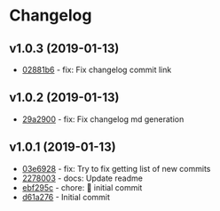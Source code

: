 # Changelog

## v1.0.3 (2019-01-13)

 * [02881b6](https://github.com/julianburr/exposr/commit/02881b601ad4169c7bcc694dc81f10ad25d5361e) - fix: Fix changelog commit link

## v1.0.2 (2019-01-13)

 * [29a2900](https://github.com/julianburr/exposr/commit/29a2900dadde4ce048db8e5e5a0e0ef8ddf1cd42) - fix: Fix changelog md generation

## v1.0.1 (2019-01-13)

 * [03e6928](https://github.com/julianburr/exposr/commit/03e69285f7170c0f71dd4b332c85802fe2931aac) - fix: Try to fix getting list of new commits
 * [2278003](https://github.com/julianburr/exposr/commit/2278003fdc9fe058d392be2861ce6376261337e2) - docs: Update readme
 * [ebf295c](https://github.com/julianburr/exposr/commit/ebf295c29a1a8a091086887a6f9391314506ab4b) - chore: 🚀 initial commit
 * [d61a276](https://github.com/julianburr/exposr/commit/d61a2769ccd1e080f4e1f2f4764439b428713e2e) - Initial commit